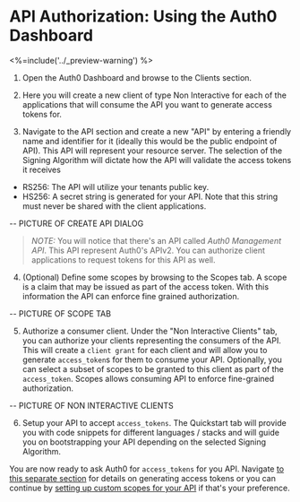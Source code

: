 # API Authorization: Using the Auth0 Dashboard
<%=include('../_preview-warning') %>

1. Open the Auth0 Dashboard and browse to the Clients section.

2. Here you will create a new client of type Non Interactive for each of the applications that will consume the API you want to generate access tokens for.

3. Navigate to the API section and create a new "API" by entering a friendly name and identifier for it (ideally this would be the public endpoint of API). This API will represent your resource server.
The selection of the Signing Algorithm will dictate how the API will validate the access tokens it receives
- RS256: The API will utilize your tenants public key.
- HS256: A secret string is generated for your API. Note that this string must never be shared with the client applications.

-- PICTURE OF CREATE API DIALOG

> *NOTE:* You will notice that there's an API called _Auth0 Management API_. This API represent Auth0's APIv2. You can authorize client applications to request tokens for this API as well.

4. (Optional) Define some scopes by browsing to the Scopes tab. A scope is a claim that may be issued as part of the access token. With this information the API can enforce fine grained authorization.

-- PICTURE OF SCOPE TAB

5. Authorize a consumer client. Under the "Non Interactive Clients" tab, you can authorize your clients representing the consumers of the API. This will create a `client grant` for each client and will allow you to generate `access_token`s for them to consume your API. Optionally, you can select a subset of scopes to be granted to this client as part of the `access_token`. Scopes allows consuming API to enforce fine-grained authorization.

-- PICTURE OF NON INTERACTIVE CLIENTS

6. Setup your API to accept `access_tokens`. The Quickstart tab will provide you with code snippets for different languages / stacks and will guide you on bootstrapping your API depending on the selected Signing Algorithm.

You are now ready to ask Auth0 for `access_tokens` for you API. Navigate [to this separate section](/api-auth/asking-for-access-tokens) for details on generating access tokens or you can continue by [setting up custom scopes for your API](/api-auth/adding-scopes) if that's your preference.
